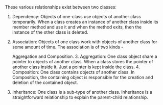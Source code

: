 These various relationships exist between two classes:
1. Dependency: Objects of one-class use objects of another class temporarily. When a class creates an instance of another class inside its member method and use it and when the method exits, then the instance of the other class is deleted.

2. Association: Objects of one class work with objects of another class for some amount of time. The association is of two kinds -

	Aggregation and Composition.
	3. Aggregation: One class object share a pointer to objects of another
	class. When a class stores the pointer of another class inside it. Just a
	pointer is kept inside the class.
	4. Composition: One class contains objects of another class. In
	Composition, the containing object is responsible for the creation and
	deletion of the contained object.

5. Inheritance: One class is a sub-type of another class. Inheritance is a
straightforward relationship to explain the parent-child relationship.

